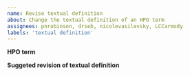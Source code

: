 ```yaml
---
name: Revise textual definition
about: Change the textual definition of an HPO term
assignees: pnrobinson, drseb, nicolevasilevsky, LCCarmody 
labels: 'textual definition'
---
```


**HPO term**


**Suggeted revision of textual definition**




